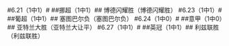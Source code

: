﻿#6.21（1中1）#
##挪超（1中1）##
博德闪耀胜（博德闪耀胜）
#6.23（1中1）#
##葡超（1中1）##
塞图巴尔负（塞图巴尔负）
#6.24（1中0）#
##意甲（1中0）##
亚特兰大胜（亚特兰大让平）
#6.27（1中1）#
##英冠（1中1）##
利兹联胜（利兹联胜）